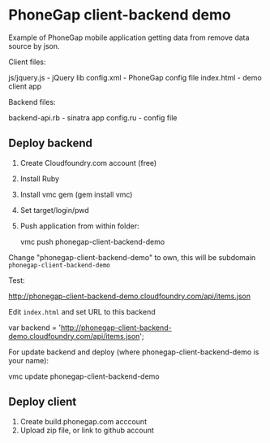 PhoneGap client-backend demo
============================

Example of PhoneGap mobile application getting data from remove data source by json.


Client files:

js/jquery.js - jQuery lib
config.xml - PhoneGap config file
index.html - demo client app



Backend files:

backend-api.rb - sinatra app
config.ru - config file


Deploy backend
--------------

1. Create Cloudfoundry.com account (free)
2. Install Ruby
3. Install vmc gem (gem install vmc)
4. Set target/login/pwd
5. Push application from within folder:

   vmc push phonegap-client-backend-demo

  Change "phonegap-client-backend-demo" to own, this will be subdomain `phonegap-client-backend-demo`


Test:

  http://phonegap-client-backend-demo.cloudfoundry.com/api/items.json

Edit `index.html` and set URL to this backend

  var backend = 'http://phonegap-client-backend-demo.cloudfoundry.com/api/items.json';

For update backend and deploy (where phonegap-client-backend-demo is your name):

  vmc update phonegap-client-backend-demo



Deploy client
-------------

1. Create build.phonegap.com acccount
2. Upload zip file, or link to github account